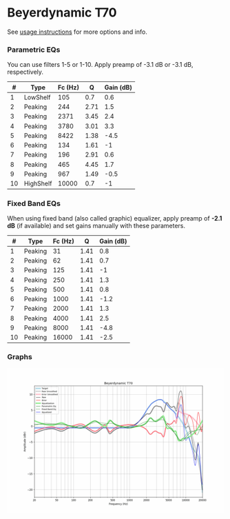 # Beyerdynamic T70
See [usage instructions](https://github.com/jaakkopasanen/AutoEq#usage) for more options and info.

### Parametric EQs
You can use filters 1-5 or 1-10. Apply preamp of -3.1 dB or -3.1 dB, respectively.

|   # | Type      |   Fc (Hz) |    Q |   Gain (dB) |
|-----|-----------|-----------|------|-------------|
|   1 | LowShelf  |       105 | 0.7  |         0.6 |
|   2 | Peaking   |       244 | 2.71 |         1.5 |
|   3 | Peaking   |      2371 | 3.45 |         2.4 |
|   4 | Peaking   |      3780 | 3.01 |         3.3 |
|   5 | Peaking   |      8422 | 1.38 |        -4.5 |
|   6 | Peaking   |       134 | 1.61 |        -1   |
|   7 | Peaking   |       196 | 2.91 |         0.6 |
|   8 | Peaking   |       465 | 4.45 |         1.7 |
|   9 | Peaking   |       967 | 1.49 |        -0.5 |
|  10 | HighShelf |     10000 | 0.7  |        -1   |

### Fixed Band EQs
When using fixed band (also called graphic) equalizer, apply preamp of **-2.1 dB** (if available) and set gains manually with these parameters.

|   # | Type    |   Fc (Hz) |    Q |   Gain (dB) |
|-----|---------|-----------|------|-------------|
|   1 | Peaking |        31 | 1.41 |         0.8 |
|   2 | Peaking |        62 | 1.41 |         0.7 |
|   3 | Peaking |       125 | 1.41 |        -1   |
|   4 | Peaking |       250 | 1.41 |         1.3 |
|   5 | Peaking |       500 | 1.41 |         0.8 |
|   6 | Peaking |      1000 | 1.41 |        -1.2 |
|   7 | Peaking |      2000 | 1.41 |         1.3 |
|   8 | Peaking |      4000 | 1.41 |         2.5 |
|   9 | Peaking |      8000 | 1.41 |        -4.8 |
|  10 | Peaking |     16000 | 1.41 |        -2.5 |

### Graphs
![](./Beyerdynamic%20T70.png)

